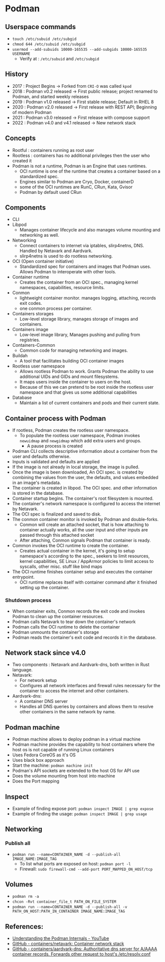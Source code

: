 # Podman


## Userspace commands

- `touch /etc/subuid /etc/subgid`
- `chmod 644 /etc/subuid /etc/subgid`
- `usermod --add-subuids 10000-165535 --add-subgids 10000-165535 USERNAME`
  - Verify at : `/etc/subuid` and `/etc/subgid`

## History

- 2017 : Project Begins -> Forked from `CRI-O` was called `kpod`
- 2018 : Podman v0.2 released -> First public release; project renamed to Podman, and started weekly releases
- 2019 : Podman v1.0 released -> First stable release; Default in RHEL 8
- 2020 : Podman v2.0 released -> First release with REST API; Beginning of modern Podman
- 2021 : Podman v3.0 released -> First release with compose support
- 2022 : Podman v4.0 and v4.1 released -> New network stack


## Concepts

- Rootful : containers running as root user
- Rootless : containers has no additional privileges then the user who created it
- Podman is not a runtime, Podman is an Engine that uses runtimes.
  - OCI runtime is one of the runtime that creates a container based on a standardized spec.
  - Engines similar to Podman are Cryo, Docker, containerD
  - some of the OCI runtimes are RunC, CRun, Kata, Gvisor
  - Podman by default used CRun

## Components

- CLI
- Libpod
  - Manages container lifecycle and also manages volume mounting and networking as well.
- Networking
  - Connect containers to internet via iptables, slirp4netns, DNS. Handled by Netavark and Aardvark.
  - slirp4netns is used to do rootless networking.
- OCI (Open container initiative)
  - Standardized spec for containers and images that Podman uses. Allows Podman to interoperate with other tools.
- Container runtime
  - Creates the container from an OCI spec., managing kernel namespaces, capabilities, resource limits. 
- Conmon
  - lightweight container monitor. manages logging, attaching, records exit codes.
  - one conmon process per container.
- Containers storages
  - Low-level storage library, manages storage of images and containers.
- Containers image
  - Low-level image library, Manages pushing and pulling from registries. 
- Containers-Common
  - Common code for managing networking and images.
- Buildah
  - A tool that facilitates building OCI container images
- Rootless user namespace
  - Allows rootless Podman to work. Grants Podman the ability to use additional UIDs and GIDs and mount filesystems.
  - It maps users inside the container to users on the host.
  - Because of this we can pretend to be root inside the rootless user namespace and that gives us some additional capabilities
- Database
  - Maintain a list of current containers and pods and their current state.

## Container process with Podman

- If rootless, Podman creates the rootless user namespace.
  - To populate the rootless user namespace, Podman invokes `newuidmap` and `newgidmap` which add extra users and groups.
    - A pause process is created
- Podman CLI collects descriptive information about a container from the user and defaults otherwise.
- Inputs is validated and defaults are applied
- If the image is not already in local storage, the image is pulled.
- Once the image is been downloaded, An OCI spec. is created by combining the values from the user, the defaults, and values embedded in an image's metadata.
- The container is created in libpod. The OCI spec. and other information is stored in the database.
- Container startup begins. The container's root filesystem is mounted.
- The container's network namespace is configured to access the internet by Netavark.
- The OCI spec is finalized and saved to disk.
- The conmon container monitor is invoked by Podman and double-forks.
  - Conmon will create an attached socket, that is how attaching to container actually works, all the user input and other inputs are passed through this attached socket
  - After attaching, Conmon signals Podman that container is ready.
- Common invokes the OCI runtime to create the container.
  - Creates actual container in the kernel, it's going to setup namespace's according to the spec., seekers to limit resources, kernel capabilities, SE Linux / AppArmor policies to limit access to syscalls, other misc. stuff like bind maps
- The OCI runtime finishes container setup and executes the container entrypoint.
  - OCI runtime replaces itself with container command after it finished setting up the container.

### Shutdown process
- When container exits, Conmon records the exit code and invokes Podman to clean up the container resources.
- Podman calls Netavark to tear down the container's network
- Podman calls the OCI runtime to delete the container
- Podman unmounts the container's storage
- Podman reads the container's exit code and records it in the database.

## Network stack since v4.0

- Two components : Netavark and Aardvark-dns, both written in Rust language.
- Netavark:
  - For network setup
  - Configures all network interfaces and firewall rules necessary for the container to access the internet and other containers.
- Aardvark-dns:
  - A container DNS server
  - Handles all DNS queries by containers and allows them to resolve other containers in the same network by name.

## Podman machine

- Podman machine allows to deploy podman in a virtual machine
- Podman machine provides the capability to host containers where the host os is not capable of running Linux containers
- Uses Fedora CoreOS as it's OS
- Uses black box approach
- Start the machine: `podman machine init`
- Podman's API sockets are extended to the host OS for API use
- Does the volume mounting from host into machine
- Does the Port mapping


## Inspect

- Example of finding expose port: `podman inspect IMAGE | grep expose`
- Example of finding the usage: `podman inspect IMAGE | grep usage`

## Networking

### Publish all

- `podman run --name=CONTAINER_NAME -d --publish-all IMAGE_NAME:IMAGE_TAG`
  - To list what ports are exposed on host: `podman port -l`
  - Firewall: `sudo firewall-cmd --add-port PORT_MAPPED_ON_HOST/tcp`

## Volumes

- `podman rm -a`
- `chcon -Rvt container_file_t PATH_ON_FILE_SYSTEM`
- `podman run --name=CONTAINER_NAME -d --publish-all -v PATH_ON_HOST:PATH_IN_CONTAINER IMAGE_NAME:IMAGE_TAG`


## References:
- [Understanding the Podman Internals - YouTube](https://www.youtube.com/watch?v=kJnxeinEWyA)
- [GitHub - containers/netavark: Container network stack](https://github.com/containers/netavark)
- [GitHub - containers/aardvark-dns: Authoritative dns server for A/AAAA container records. Forwards other request to host's /etc/resolv.conf](https://github.com/containers/aardvark-dns)